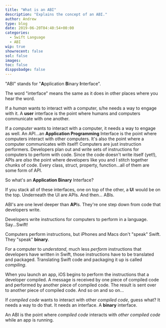 ```yaml
---
title: "What is an ABI"
description: "Explains the concept of an ABI."
author: Andrew
type: blog
date: 2019-06-20T04:40:54+00:00
categories:
  - Swift Language
  - ABI
wip: true
showrecent: false
sol: false
images:
toc: false
disppsbadge: false
---
```


"ABI" stands for "**A**pplication **B**inary **I**nterface".

The word "interface" means the same as it does in other places where you hear the word.  

If a *human* wants to interact with a computer, s/he needs a way to engage with it.  A **user** interface is the point where humans and computers communicate with one another.

If a *computer* wants to interact with a computer, it needs a way to engage as well.  An API...an **Application Programming** Interface is the point where computers interact with other computers.  It's also the point where a computer communicates with itself!  Computers are just instruction performers.  Developers plan out and write sets of instructions for computers to perform with code. Since the code doesn't write itself (yet!), APIs are *also* the point where developers like you and I stitch together chunks of code.  Every class, struct, property, function...all of them are some form of API.

So what's an **Application Binary** Interface?

If you stack all of these interfaces, one on top of the other, a **U**I would be on the top.  Underneath the UI are APIs.  And then... ABIs.

ABI's are one level deeper than **AP**Is. They're one step down from code that developers write.

Developers write instructions for computers to perform in a language. Say...Swift!

Computers perform instructions, but iPhones and Macs don't "speak" Swift.  They "speak" **binary**.

For a computer to *understand*, much less *perform* instructions that developers have written in Swift, those instructions have to be translated and packaged. Translating Swift code and packaging it up is called *compiling*.

When you launch an app, iOS begins to perform the instructions that a developer compiled.  A message is received by one piece of compiled code and performed by another piece of compiled code.  The result is sent over to another piece of compiled code.  And so on and so on...

If *compiled code* wants to interact with other *compiled code*, guess what?  It needs a way to do that.  It needs an interface.  A **binary** interface.

An ABI is the point where *compiled code* interacts with *other compiled code* while an app is running.